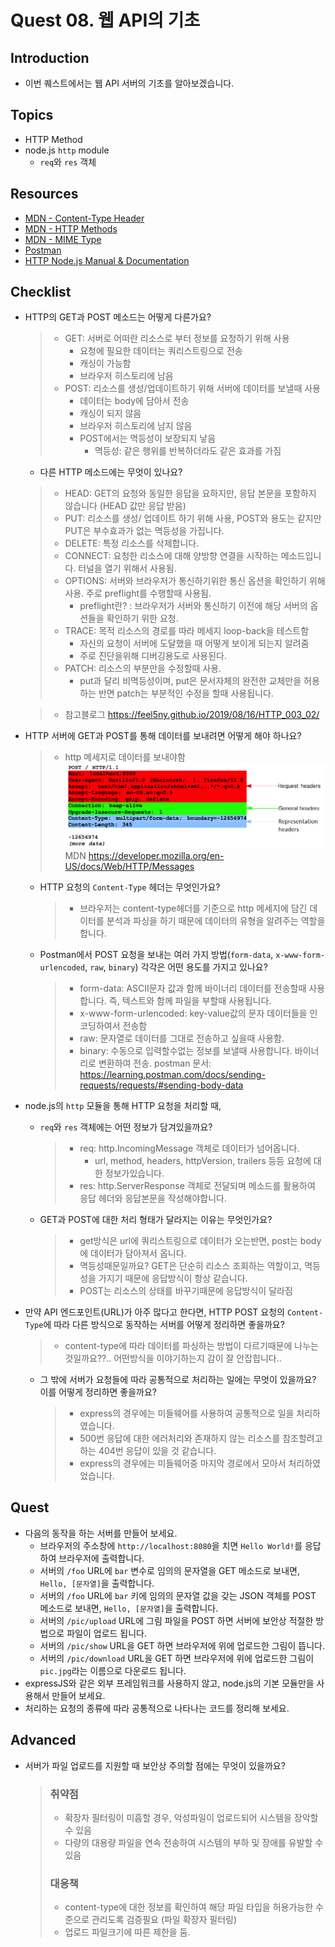 # Quest 08. 웹 API의 기초

## Introduction
* 이번 퀘스트에서는 웹 API 서버의 기초를 알아보겠습니다.

## Topics
* HTTP Method
* node.js `http` module
  * `req`와 `res` 객체

## Resources
* [MDN - Content-Type Header](https://developer.mozilla.org/en-US/docs/Web/HTTP/Headers/Content-Type)
* [MDN - HTTP Methods](https://developer.mozilla.org/en-US/docs/Web/HTTP/Methods)
* [MDN - MIME Type](https://developer.mozilla.org/en-US/docs/Glossary/MIME_type)
* [Postman](https://chrome.google.com/webstore/detail/postman/fhbjgbiflinjbdggehcddcbncdddomop)
* [HTTP Node.js Manual & Documentation](https://nodejs.org/api/http.html)

## Checklist
* HTTP의 GET과 POST 메소드는 어떻게 다른가요?
  > * GET: 서버로 어떠란 리소스로 부터 정보를 요청하기 위해 사용
  >   * 요청에 필요한 데이터는 쿼리스트링으로 전송
  >   * 캐싱이 가능함
  >   * 브라우저 히스토리에 남음
  > * POST: 리소스를 생성/업데이트하기 위해 서버에 데이터를 보낼때 사용
  >   * 데이터는 body에 담아서 전송
  >   * 캐싱이 되지 않음
  >   * 브라우저 히스토리에 남지 않음
  >   * POST에서는 멱등성이 보장되지 낳음
  >     - 멱등성: 같은 행위를 반복하더라도 같은 효과를 가짐

  * 다른 HTTP 메소드에는 무엇이 있나요?
  > * HEAD: GET의 요청와 동일한 응답을 요하지만, 응답 본문을 포함하지 않습니다 (HEAD 값만 응답 받음)
  > * PUT: 리소스를 생성/ 업데이트 하기 위해 사용, POST와 용도는 같지만 PUT은 부수효과가 없는 멱등성을 가집니다.
  > * DELETE: 특정 리소스를 삭제합니다.
  > * CONNECT: 요청한 리소스에 대해 양방향 연결을 시작하는 메소드입니다. 터널을 열기 위해서 사용됨.
  > * OPTIONS: 서버와 브라우저가 통신하기위한 통신 옵션을 확인하기 위해 사용. 주로 preflight를 수행할때 사용됨.
  >   * preflight란? : 브라우저가 서버와 통신하기 이전에 해당 서버의 옵션들을 확인하기 위한 요청.
  > * TRACE: 목적 리소스의 경로를 따라 메세지 loop-back을 테스트함
  >   * 자신의 요청이 서버에 도달했을 때 어떻게 보이게 되는지 알려줌
  >   * 주로 진단을위해 디버깅용도로 사용된다.
  > * PATCH: 리소스의 부분만을 수정할때 사용.
  >   * put과 달리 비멱등성이며, put은 문서자체의 완전한 교체만을 허용하는 반면 patch는 부분적인 수정을 할때 사용됩니다.

  > * 참고블로그
  > https://feel5ny.github.io/2019/08/16/HTTP_003_02/

* HTTP 서버에 GET과 POST를 통해 데이터를 보내려면 어떻게 해야 하나요?
  > * http 메세지로 데이터를 보내야함
  >![이미지](./assets/requestHeader.png)
  > MDN https://developer.mozilla.org/en-US/docs/Web/HTTP/Messages
  * HTTP 요청의 `Content-Type` 헤더는 무엇인가요?
    > * 브라우저는 content-type헤더를 기준으로 http 메세지에 담긴 데이터를 분석과 파싱을 하기 때문에 데이터의 유형을 알려주는 역할을 합니다.
  * Postman에서 POST 요청을 보내는 여러 가지 방법(`form-data`, `x-www-form-urlencoded`, `raw`, `binary`) 각각은 어떤 용도를 가지고 있나요?
    > * form-data: ASCII문자 값과 함께 바이너리 데이터를 전송할때 사용합니다. 즉, 텍스트와 함께 파일을 부할때 사용됩니다.
    > * x-www-form-urlencoded: key-value값의 문자 데이터들을 인코딩하여서 전송함
    > * raw: 문자열로 데이터를 그대로 전송하고 싶을때 사용함.
    > * binary: 수동으로 입력할수없는 정보를 보낼때 사용합니다. 바이너리로 변환하여 전송.
    > postman 문서: https://learning.postman.com/docs/sending-requests/requests/#sending-body-data
* node.js의 `http` 모듈을 통해 HTTP 요청을 처리할 때,
  * `req`와 `res` 객체에는 어떤 정보가 담겨있을까요?
    > * req: http.IncomingMessage 객체로 데이터가 넘어옵니다.
    >   * url, method, headers, httpVersion, trailers 등등 요청에 대한 정보가있습니다.
    > * res: http.ServerResponse 객체로 전달되며 메소드를 활용하여 응답 헤더와 응답본문을 작성해야합니다.
  * GET과 POST에 대한 처리 형태가 달라지는 이유는 무엇인가요?
    > * get방식은 url에 쿼리스트링으로 데이터가 오는반면, post는 body에 데이터가 담아져서 옵니다.
    > * 멱등성때문일까요? GET은 단순히 리소스 조회하는 역할이고, 멱등성을 가지기 때문에 응답방식이 항상 같습니다.
    > * POST는 리소스의 상태를 바꾸기때문에 응답방식이 달라짐
* 만약 API 엔드포인트(URL)가 아주 많다고 한다면, HTTP POST 요청의 `Content-Type`에 따라 다른 방식으로 동작하는 서버를 어떻게 정리하면 좋을까요?
  > * content-type에 따라 데이터를 파싱하는 방법이 다르기때문에 나누는 것일까요??.. 어떤방식을 이야기하는지 감이 잘 안잡힙니다..
  * 그 밖에 서버가 요청들에 따라 공통적으로 처리하는 일에는 무엇이 있을까요? 이를 어떻게 정리하면 좋을까요?
    > * express의 경우에는 미들웨어를 사용하여 공통적으로 일을 처리하였습니다.
    > * 500번 응답에 대한 에러처리와 존재하지 않는 리소스를 참조할려고하는 404번 응답이 있을 것 같습니다.
    > * express의 경우에는 미들웨어중 마지막 경로에서 모아서 처리하였었습니다.

## Quest
* 다음의 동작을 하는 서버를 만들어 보세요.
  * 브라우저의 주소창에 `http://localhost:8080`을 치면 `Hello World!`를 응답하여 브라우저에 출력합니다.
  * 서버의 `/foo` URL에 `bar` 변수로 임의의 문자열을 GET 메소드로 보내면, `Hello, [문자열]`을 출력합니다.
  * 서버의 `/foo` URL에 `bar` 키에 임의의 문자열 값을 갖는 JSON 객체를 POST 메소드로 보내면, `Hello, [문자열]`을 출력합니다.
  * 서버의 `/pic/upload` URL에 그림 파일을 POST 하면 서버에 보안상 적절한 방법으로 파일이 업로드 됩니다.
  * 서버의 `/pic/show` URL을 GET 하면 브라우저에 위에 업로드한 그림이 뜹니다.
  * 서버의 `/pic/download` URL을 GET 하면 브라우저에 위에 업로드한 그림이 `pic.jpg`라는 이름으로 다운로드 됩니다.
* expressJS와 같은 외부 프레임워크를 사용하지 않고, node.js의 기본 모듈만을 사용해서 만들어 보세요.
* 처리하는 요청의 종류에 따라 공통적으로 나타나는 코드를 정리해 보세요.

## Advanced
* 서버가 파일 업로드를 지원할 때 보안상 주의할 점에는 무엇이 있을까요?
  > ### 취약점
  > * 확장자 필터링이 미흡할 경우, 악성파일이 업로드되어 시스템을 장악할 수 있음
  > * 다량의 대용량 파일을 연속 전송하여 시스템의 부하 및 장애를 유발할 수 있음
  > ### 대응책
  > * content-type에 대한 정보를 확인하여 해당 파일 타입을 허용가능한 수준으로 관리도록 검증필요 (파일 확장자 필터링)
  > * 업로드 파일크기에 따른 제한을 둠.

